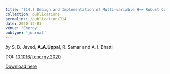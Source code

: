 ```yaml
---
title: "[14.] Design and Implementation of Multi-variable H~∞ Robust Control for the Underground Coal Gasification Project Thar"
collection: publications
permalink: /publication/J14
date: 2020-12-01
venue: 'Energy'
pubtype: 'journal'
---
```

*by* S. B. Javed, **A.A.Uppal**, R. Samar and A. I. Bhatti

DOI: [10.1016/j.energy.2020](https://doi.org/10.1016/j.energy.2020)

[Download here](https://aauppal.github.io/files/J14.pdf)

